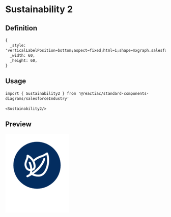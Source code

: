 # Sustainability 2

## Definition

```
{
  _style: 'verticalLabelPosition=bottom;aspect=fixed;html=1;shape=mxgraph.salesforce.sustainability2;',
  _width: 60,
  _height: 60,
}
```

## Usage

```
import { Sustainability2 } from '@reactiac/standard-components-diagrams/salesforceIndustry'

<Sustainability2/>
```

## Preview

<img src="./sustainability-2.png" width="200"/>
